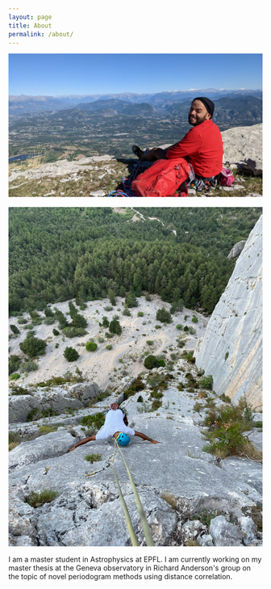 ```yaml
---
layout: page
title: About
permalink: /about/
---
```


![Image 1](/images/ceuse_longue_voie.jpeg)&nbsp;&nbsp;&nbsp;![Image 2](/images/WhatsApp%20Image%202023-02-24%20at%2008.56.57.jpeg)

I am a master student in Astrophysics at EPFL. I am currently working on my master thesis at the Geneva observatory in Richard Anderson's group on the topic of novel periodogram methods using distance correlation.